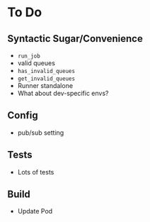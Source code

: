 # To Do

## Syntactic Sugar/Convenience
* `run_job`
* valid queues
* `has_invalid_queues`
* `get_invalid_queues`
* Runner standalone
* What about dev-specific envs?

## Config
* pub/sub setting

## Tests
* Lots of tests

## Build 
* Update Pod

